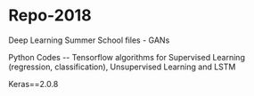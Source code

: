 # Repo-2018

Deep Learning Summer School files -  GANs

Python Codes -- Tensorflow algorithms for Supervised Learning (regression, classification), Unsupervised Learning and LSTM

Keras==2.0.8
